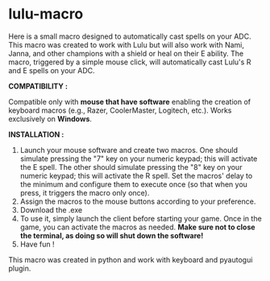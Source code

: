 # lulu-macro
Here is a small macro designed to automatically cast spells on your ADC. 
This macro was created to work with Lulu but will also work with Nami, Janna, and other champions with a shield or heal on their E ability. 
The macro, triggered by a simple mouse click, will automatically cast Lulu's R and E spells on your ADC. 

**COMPATIBILITY :**

Compatible only with **mouse that have software** enabling the creation of keyboard macros (e.g., Razer, CoolerMaster, Logitech, etc.).
Works exclusively on **Windows**.

**INSTALLATION :**

1. Launch your mouse software and create two macros. One should simulate pressing the "7" key on your numeric keypad; this will activate the E spell.
The other should simulate pressing the "8" key on your numeric keypad; this will activate the R spell.
Set the macros' delay to the minimum and configure them to execute once (so that when you press, it triggers the macro only once).
2. Assign the macros to the mouse buttons according to your preference.
3. Download the .exe
4. To use it, simply launch the client before starting your game. Once in the game, you can activate the macros as needed.
**Make sure not to close the terminal, as doing so will shut down the software!**
5. Have fun !

This macro was created in python and work with keyboard and pyautogui plugin. 
